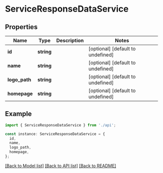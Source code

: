 # ServiceResponseDataService

## Properties

| Name          | Type       | Description | Notes                             |
| ------------- | ---------- | ----------- | --------------------------------- |
| **id**        | **string** |             | [optional] [default to undefined] |
| **name**      | **string** |             | [optional] [default to undefined] |
| **logo_path** | **string** |             | [optional] [default to undefined] |
| **homepage**  | **string** |             | [optional] [default to undefined] |

## Example

```typescript
import { ServiceResponseDataService } from './api';

const instance: ServiceResponseDataService = {
  id,
  name,
  logo_path,
  homepage,
};
```

[[Back to Model list]](../README.md#documentation-for-models) [[Back to API list]](../README.md#documentation-for-api-endpoints) [[Back to README]](../README.md)
